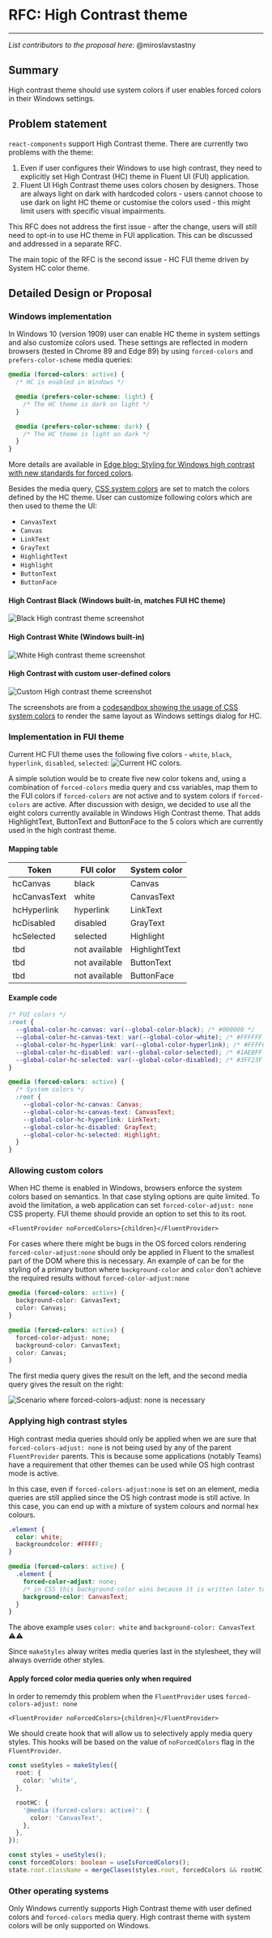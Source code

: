 # RFC: High Contrast theme

---

_List contributors to the proposal here_: @miroslavstastny

## Summary

High contrast theme should use system colors if user enables forced colors in their Windows settings.

## Problem statement

<!--
Why are we making this change? What problem are we solving? What do we expect to gain from this?

This section is important as the motivation or problem statement is indepenent from the proposed change. Even if this RFC is not accepted this Motivation can be used for alternative solutions.

In the end, please make sure to present a neutral Problem statement, rather than one that motivates a particular solution
-->

`react-components` support High Contrast theme. There are currently two problems with the theme:

1. Even if user configures their Windows to use high contrast, they need to explicitly set High Contrast (HC) theme in Fluent UI (FUI) application.
2. Fluent UI High Contrast theme uses colors chosen by designers. Those are always light on dark with hardcoded colors - users cannot choose to use dark on light HC theme or customise the colors used - this might limit users with specific visual impairments.

This RFC does not address the first issue - after the change, users will still need to opt-in to use HC theme in FUI application. This can be discussed and addressed in a separate RFC.

The main topic of the RFC is the second issue - HC FUI theme driven by System HC color theme.

## Detailed Design or Proposal

### Windows implementation

In Windows 10 (version 1909) user can enable HC theme in system settings and also customize colors used. These settings are reflected in modern browsers (tested in Chrome 89 and Edge 89) by using `forced-colors` and `prefers-color-scheme` media queries:

```css
@media (forced-colors: active) {
  /* HC is enabled in Windows */

  @media (prefers-color-scheme: light) {
    /* The HC theme is dark on light */
  }

  @media (prefers-color-scheme: dark) {
    /* The HC theme is light on dark */
  }
}
```

More details are available in [Edge blog: Styling for Windows high contrast with new standards for forced colors](https://blogs.windows.com/msedgedev/2020/09/17/styling-for-windows-high-contrast-with-new-standards-for-forced-colors/).

Besides the media query, [CSS system colors](https://www.w3.org/TR/css-color-4/#css-system-colors) are set to match the colors defined by the HC theme. User can customize following colors which are then used to theme the UI:

- `CanvasText`
- `Canvas`
- `LinkText`
- `GrayText`
- `HighlightText`
- `Highlight`
- `ButtonText`
- `ButtonFace`

#### High Contrast Black (Windows built-in, matches FUI HC theme)

![Black High contrast theme screenshot](../assets/high-contrast-theme-black.png)

#### High Contrast White (Windows built-in)

![White High contrast theme screenshot](../assets/high-contrast-theme-white.png)

#### High Contrast with custom user-defined colors

![Custom High contrast theme screenshot](../assets/high-contrast-theme-custom.png)

The screenshots are from a [codesandbox showing the usage of CSS system colors](https://codesandbox.io/s/high-contrast-1usny?file=/index.html) to render the same layout as Windows settings dialog for HC.

### Implementation in FUI theme

Current HC FUI theme uses the following five colors - `white`, `black`, `hyperlink`, `disabled`, `selected`:
![Current HC colors](../assets/high-contrast-theme-current-colors.png).

A simple solution would be to create five new color tokens and, using a combination of `forced-colors` media query and css variables, map them to the FUI colors if `forced-colors` are not active and to system colors if `forced-colors` are active.
After discussion with design, we decided to use all the eight colors currently available in Windows High Contrast theme. That adds HighlightText, ButtonText and ButtonFace to the 5 colors which are currently used in the high contrast theme.

#### Mapping table

| Token        | FUI color     | System color  |
| ------------ | ------------- | ------------- |
| hcCanvas     | black         | Canvas        |
| hcCanvasText | white         | CanvasText    |
| hcHyperlink  | hyperlink     | LinkText      |
| hcDisabled   | disabled      | GrayText      |
| hcSelected   | selected      | Highlight     |
| tbd          | not available | HighlightText |
| tbd          | not available | ButtonText    |
| tbd          | not available | ButtonFace    |

#### Example code

```css
/* FUI colors */
:root {
  --global-color-hc-canvas: var(--global-color-black); /* #000000 */
  --global-color-hc-canvas-text: var(--global-color-white); /* #FFFFFF */
  --global-color-hc-hyperlink: var(--global-color-hyperlink); /* #FFFF00 */
  --global-color-hc-disabled: var(--global-color-selected); /* #1AEBFF */
  --global-color-hc-selected: var(--global-color-disabled); /* #3FF23F */
}

@media (forced-colors: active) {
  /* System colors */
  :root {
    --global-color-hc-canvas: Canvas;
    --global-color-hc-canvas-text: CanvasText;
    --global-color-hc-hyperlink: LinkText;
    --global-color-hc-disabled: GrayText;
    --global-color-hc-selected: Highlight;
  }
}
```

### Allowing custom colors

When HC theme is enabled in Windows, browsers enforce the system colors based on semantics. In that case styling options are quite limited. To avoid the limitation, a web application can set `forced-color-adjust: none` CSS property. FUI theme should provide an option to set this to its root.

```tsx
<FluentProvider noForcedColors>{children}</FluentProvider>
```

For cases where there might be bugs in the OS forced colors rendering `forced-color-adjust:none` should only be applied in Fluent to the smallest part
of the DOM where this is necessary. An example of can be for the styling of a primary button where `background-color` and `color` don't achieve the
required results without `forced-color-adjust:none`

```css
@media (forced-colors: active) {
  background-color: CanvasText;
  color: Canvas;
}

@media (forced-colors: active) {
  forced-color-adjust: none;
  background-color: CanvasText;
  color: Canvas;
}
```

The first media query gives the result on the left, and the second media query gives the result on the right:

![Scenario where forced-colors-adjust: none is necessary](../assets/force-color-adjust-necessary.png)

### Applying high contrast styles

High contrast media queries should only be applied when we are sure that `forced-colors-adjust: none` is not being used
by any of the parent `FluentProvider` parents. This is because some applications (notably Teams) have a requirement that
other themes can be used while OS high contrast mode is active.

In this case, even if `forced-colors-adjust:none` is set on an element, media queries are still applied since the OS
high contrast mode is still active. In this case, you can end up with a mixture of system colours and normal hex colours.

```css
.element {
  color: white;
  backgroundcolor: #FFFFF;
}

@media (forced-colors: active) {
  .element {
    forced-color-adjust: none;
    /* in CSS this background-color wins because it is written later to DOM */
    background-color: CanvasText;
  }
}
```

The above example uses `color: white` and `background-color: CanvasText` ⚠️⚠️

Since `makeStyles` alway writes media queries last in the stylesheet, they will always override other styles.

#### Apply forced color media queries only when required

In order to rememdy this problem when the `FluentProvider` uses `forced-colors-adjust: none`

```tsx
<FluentProvider noForcedColors>{children}</FluentProvider>
```

We should create hook that will allow us to selectively apply media query styles. This hooks will be based on the value
of `noForcedColors` flag in the `FluentProvider`.

```ts
const useStyles = makeStyles({
  root: {
    color: 'white',
  },

  rootHC: {
    '@media (forced-colors: active)': {
      color: 'CanvasText',
    },
  },
});

const styles = useStyles();
const forcedColors: boolean = useIsForcedColors();
state.root.className = mergeClases(styles.root, forcedColors && rootHC);
```

### Other operating systems

Only Windows currently supports High Contrast theme with user defined colors and `forced-colors` media query. High contrast theme with system colors will be only supported on Windows.
